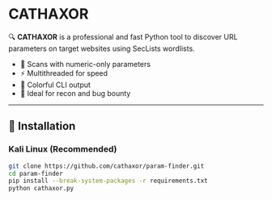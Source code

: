 # CATHAXOR

🔍 **CATHAXOR** is a professional and fast Python tool to discover URL parameters on target websites using SecLists wordlists.

- 🎯 Scans with numeric-only parameters
- ⚡ Multithreaded for speed
- 🎨 Colorful CLI output
- 🔐 Ideal for recon and bug bounty

---

## 🔧 Installation

### Kali Linux (Recommended)

```bash
git clone https://github.com/cathaxor/param-finder.git
cd param-finder
pip install --break-system-packages -r requirements.txt
python cathaxor.py

